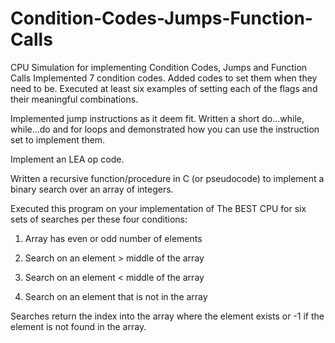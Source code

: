 # Condition-Codes-Jumps-Function-Calls
CPU Simulation for implementing Condition Codes, Jumps and Function Calls
Implemented 7 condition codes. Added codes to set them when they need to be. Executed at least six examples of setting each of the flags and their meaningful combinations.

Implemented jump instructions as it deem fit. Written a short do...while, while...do and for loops and demonstrated how you can use the instruction set to implement them.

Implement an LEA op code. 

Written a recursive function/procedure in C (or pseudocode) to implement a binary search over an array of integers. 

Executed this program on your implementation of The BEST CPU for six sets of searches per these four conditions:

1. Array has even or odd number of elements

2. Search on an element > middle of the array

3. Search on an element < middle of the array

4. Search on an element that is not in the array

Searches return the index into the array where the element exists or -1 if the element is not found in the array.

 
